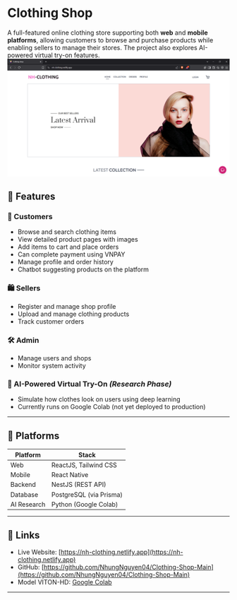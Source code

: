 # Clothing Shop

A full-featured online clothing store supporting both **web** and **mobile platforms**, allowing customers to browse and purchase products while enabling sellers to manage their stores. The project also explores AI-powered virtual try-on features.
![Home Page Screenshot](./image.png)


## 🚀 Features

### 👤 Customers
- Browse and search clothing items
- View detailed product pages with images
- Add items to cart and place orders
- Can complete payment using VNPAY
- Manage profile and order history
- Chatbot suggesting products on the platform

### 🛍️ Sellers
- Register and manage shop profile
- Upload and manage clothing products
- Track customer orders

### 🛠️ Admin
- Manage users and shops
- Monitor system activity

### 🤖 AI-Powered Virtual Try-On *(Research Phase)*
- Simulate how clothes look on users using deep learning
- Currently runs on Google Colab (not yet deployed to production)

---

## 📱 Platforms

| Platform | Stack |
|----------|-------|
| Web | ReactJS, Tailwind CSS |
| Mobile | React Native |
| Backend | NestJS (REST API) |
| Database | PostgreSQL (via Prisma) |
| AI Research | Python (Google Colab) |

---

## 🔗 Links

- Live Website: [https://nh-clothing.netlify.app](https://nh-clothing.netlify.app)
- GitHub: [https://github.com/NhungNguyen04/Clothing-Shop-Main](https://github.com/NhungNguyen04/Clothing-Shop-Main)
- Model VITON-HD: [Google Colab](https://colab.research.google.com/drive/1JgaSz55tvnLH7_almI0BR0T5KoL-Kc6H?usp=sharing)

---
